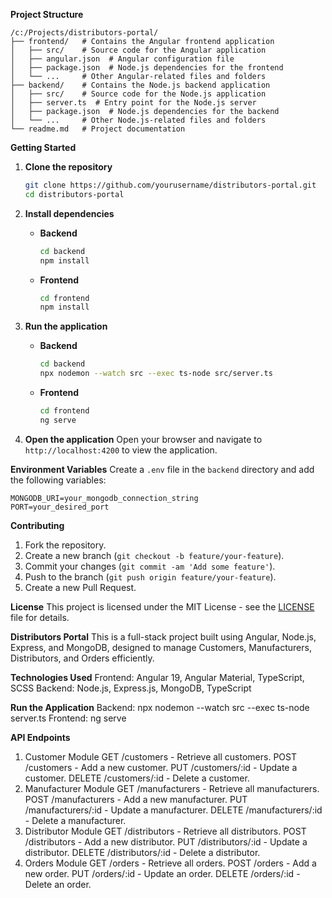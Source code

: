 **Project Structure**
```
/c:/Projects/distributors-portal/
├── frontend/   # Contains the Angular frontend application
│   ├── src/    # Source code for the Angular application
│   ├── angular.json  # Angular configuration file
│   ├── package.json  # Node.js dependencies for the frontend
│   └── ...     # Other Angular-related files and folders
├── backend/    # Contains the Node.js backend application
│   ├── src/    # Source code for the Node.js application
│   ├── server.ts  # Entry point for the Node.js server
│   ├── package.json  # Node.js dependencies for the backend
│   └── ...     # Other Node.js-related files and folders
└── readme.md   # Project documentation
```

**Getting Started**
1. **Clone the repository**
    ```sh
    git clone https://github.com/yourusername/distributors-portal.git
    cd distributors-portal
    ```

2. **Install dependencies**
    - **Backend**
      ```sh
      cd backend
      npm install
      ```
    - **Frontend**
      ```sh
      cd frontend
      npm install
      ```

3. **Run the application**
    - **Backend**
      ```sh
      cd backend
      npx nodemon --watch src --exec ts-node src/server.ts
      ```
    - **Frontend**
      ```sh
      cd frontend
      ng serve
      ```

4. **Open the application**
    Open your browser and navigate to `http://localhost:4200` to view the application.

**Environment Variables**
Create a `.env` file in the `backend` directory and add the following variables:
```
MONGODB_URI=your_mongodb_connection_string
PORT=your_desired_port
```

**Contributing**
1. Fork the repository.
2. Create a new branch (`git checkout -b feature/your-feature`).
3. Commit your changes (`git commit -am 'Add some feature'`).
4. Push to the branch (`git push origin feature/your-feature`).
5. Create a new Pull Request.

**License**
This project is licensed under the MIT License - see the [LICENSE](LICENSE) file for details.

**Distributors Portal**
This is a full-stack project built using Angular, Node.js, Express, and MongoDB, designed to manage Customers, Manufacturers, Distributors, and Orders efficiently.

**Technologies Used**
Frontend: Angular 19, Angular Material, TypeScript, SCSS
Backend: Node.js, Express.js, MongoDB, TypeScript

**Run the Application**
Backend:
npx nodemon --watch src --exec ts-node server.ts
Frontend:
ng serve

**API Endpoints**
1. Customer Module
GET /customers - Retrieve all customers.
POST /customers - Add a new customer.
PUT /customers/:id - Update a customer.
DELETE /customers/:id - Delete a customer.
2. Manufacturer Module
GET /manufacturers - Retrieve all manufacturers.
POST /manufacturers - Add a new manufacturer.
PUT /manufacturers/:id - Update a manufacturer.
DELETE /manufacturers/:id - Delete a manufacturer.
3. Distributor Module
GET /distributors - Retrieve all distributors.
POST /distributors - Add a new distributor.
PUT /distributors/:id - Update a distributor.
DELETE /distributors/:id - Delete a distributor.
4. Orders Module
GET /orders - Retrieve all orders.
POST /orders - Add a new order.
PUT /orders/:id - Update an order.
DELETE /orders/:id - Delete an order.
